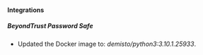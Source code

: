 #### Integrations
##### BeyondTrust Password Safe
- Updated the Docker image to: *demisto/python3:3.10.1.25933*.
